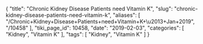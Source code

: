 {
    "title": "Chronic Kidney Disease Patients need Vitamin K",
    "slug": "chronic-kidney-disease-patients-need-vitamin-k",
    "aliases": [
        "/Chronic+Kidney+Disease+Patients+need+Vitamin+K+\u2013+Jan+2019",
        "/10458"
    ],
    "tiki_page_id": 10458,
    "date": "2019-02-03",
    "categories": [
        "Kidney",
        "Vitamin K"
    ],
    "tags": [
        "Kidney",
        "Vitamin K"
    ]
}